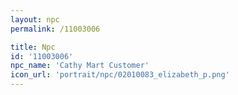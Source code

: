 ```yaml
---
layout: npc
permalink: /11003006

title: Npc
id: '11003006'
npc_name: 'Cathy Mart Customer'
icon_url: 'portrait/npc/02010083_elizabeth_p.png'
---
```

